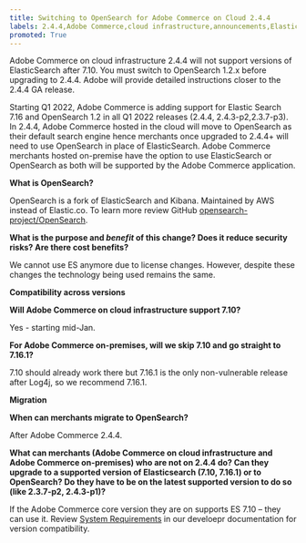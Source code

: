 ```yaml
---
title: Switching to OpenSearch for Adobe Commerce on Cloud 2.4.4
labels: 2.4.4,Adobe Commerce,cloud infrastructure,announcements,Elasticsearch 7.10,End of Life,Opensearch 1.2.x
promoted: True
---
```


Adobe Commerce on cloud infrastructure 2.4.4 will not support versions of ElasticSearch after 7.10. You must switch to OpenSearch 1.2.x before upgrading to 2.4.4. Adobe will provide detailed instructions closer to the 2.4.4 GA release.

Starting Q1 2022, Adobe Commerce is adding support for Elastic Search 7.16 and OpenSearch 1.2 in all Q1 2022 releases (2.4.4, 2.4.3-p2,2.3.7-p3). In 2.4.4, Adobe Commerce hosted in the cloud will move to OpenSearch as their default search engine hence merchants once upgraded to 2.4.4+ will need to use OpenSearch in place of ElasticSearch. Adobe Commerce merchants hosted on-premise have the option to use ElasticSearch or OpenSearch as both will be supported by the Adobe Commerce application.

 **What is OpenSearch?**  

OpenSearch is a fork of ElasticSearch and Kibana. Maintained by AWS instead of Elastic.co. To learn more review GitHub [opensearch-project/OpenSearch](https://github.com/opensearch-project/OpenSearch).

**What is the purpose and *benefit* of this change? Does it reduce security risks? Are there cost benefits?**

We cannot use ES anymore due to license changes. However, despite these changes the technology being used remains the same.

**Compatibility across versions**

**Will Adobe Commerce on cloud infrastructure support 7.10?**

Yes - starting mid-Jan.

**For Adobe Commerce on-premises, will we skip 7.10 and go straight to 7.16.1?**

7.10 should already work there but 7.16.1 is the only non-vulnerable release after Log4j, so we recommend 7.16.1.

**Migration**

**When can merchants migrate to OpenSearch?**

After Adobe Commerce 2.4.4.

**What can merchants (Adobe Commerce on cloud infrastructure and Adobe Commerce on-premises) who are not on 2.4.4 do? Can they upgrade to a supported version of Elasticsearch (7.10, 7.16.1) or to OpenSearch? Do they have to be on the latest supported version to do so (like 2.3.7-p2, 2.4.3-p1)?**

 If the Adobe Commerce core version they are on supports ES 7.10 – they can use it. Review [System Requirements](https://devdocs.magento.com/guides/v2.4/install-gde/system-requirements.html) in our develoepr documentation for version compatibility.

